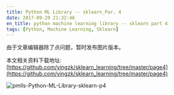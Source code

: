 ```yaml
---
title: Python ML Library -- sklearn_Par. 4
date: 2017-09-29 21:32:48
en_title: python machine learning library -- sklearn part 4
tags: [Python, Machine Learning, Sklearn]
---
```


由于文章编辑器除了点问题，暂时发布图片版本。

本文相关资料下载地址: [https://github.com/yingzk/sklearn_learning/tree/master/page4](https://github.com/yingzk/sklearn_learning/tree/master/page4)

![pmlls-Python-ML-Library-sklearn-p4](https://img.yingjoy.cn/image/2017/09/pmlls-Python-ML-Library-sklearn-p4.png)
